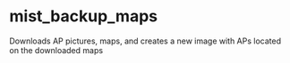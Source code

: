 # mist_backup_maps
Downloads AP pictures, maps, and creates a new image with APs located on the downloaded maps
